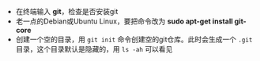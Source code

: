 - 在终端输入 **git**，检查是否安装git
- 老一点的Debian或Ubuntu Linux，要把命令改为 **sudo apt-get install git-core**
- 创建一个空的目录，用 `git init` 命令创建空的git仓库。此时会生成一个 `.git` 目录，这个目录默认是隐藏的，用 `ls -ah` 可以看见
